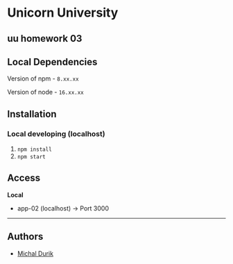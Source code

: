 # Unicorn University 

## uu homework 03

## Local Dependencies

Version of npm - `8.xx.xx`

Version of node - `16.xx.xx`

## Installation

### Local developing (localhost)

1.  `npm install`
2.  `npm start`

## Access

**Local**

- app-02 (localhost) -> Port 3000

---

## Authors

- [Michal Durik](https://github.com/miko866)
